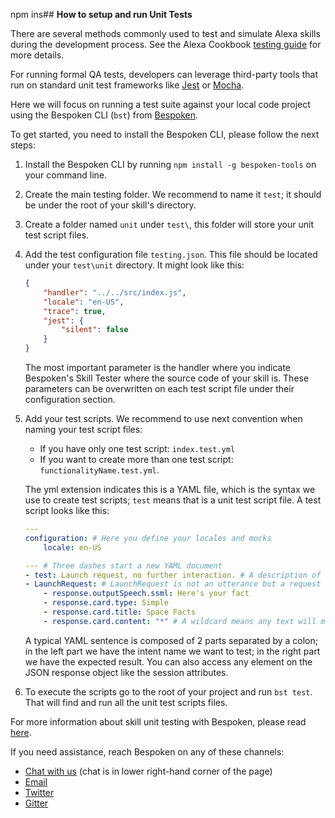 npm ins## **How to setup and run Unit Tests**

There are several methods commonly used to test and simulate Alexa skills during the development process.
See the Alexa Cookbook [testing guide](https://github.com/alexa/alexa-cookbook/tree/master/guides/testing) for more details.

For running formal QA tests, developers can leverage third-party tools that run on standard unit test frameworks like [Jest](https://jestjs.io/) or [Mocha](https://mochajs.org/).

Here we will focus on running a test suite against your local code project using the Bespoken CLI (`bst`) from [Bespoken](https://bespoken.io).

To get started, you need to install the Bespoken CLI, please follow the next steps:

1. Install the Bespoken CLI by running `npm install -g bespoken-tools` on your command line.
2. Create the main testing folder. We recommend to name it `test`; it should be under the root of your skill's directory.
3. Create a folder named `unit` under `test\`, this folder will store your unit test script files.
4. Add the test configuration file `testing.json`. This file should be located under your `test\unit` directory. It might look like this:
   ```JSON
   {
       "handler": "../../src/index.js",
       "locale": "en-US",
       "trace": true,
       "jest": {
           "silent": false
       }
   }
   ```
   The most important parameter is the handler where you indicate Bespoken's Skill Tester where the source code of your skill is. These parameters can be overwritten on each test script file under their configuration section.
5. Add your test scripts. We recommend to use next convention when naming your test script files:

   - If you have only one test script: `index.test.yml`
   - If you want to create more than one test script: `functionalityName.test.yml`.

   The yml extension indicates this is a YAML file, which is the syntax we use to create test scripts; `test` means that is a unit test script file. A test script looks like this:

   ```YAML
   ---
   configuration: # Here you define your locales and mocks
       locale: en-US

   --- # Three dashes start a new YAML document
   - test: Launch request, no further interaction. # A description of this test sequence
   - LaunchRequest: # LaunchRequest is not an utterance but a request type
       - response.outputSpeech.ssml: Here's your fact
       - response.card.type: Simple
       - response.card.title: Space Facts
       - response.card.content: "*" # A wildcard means any text will match
   ```

   A typical YAML sentence is composed of 2 parts separated by a colon; in the left part we have the intent name we want to test; in the right part we have the expected result. You can also access any element on the JSON response object like the session attributes.

6. To execute the scripts go to the root of your project and run `bst test`. That will find and run all the unit test scripts files.

For more information about skill unit testing with Bespoken, please read [here](https://read.bespoken.io/unit-testing/getting-started/).

If you need assistance, reach Bespoken on any of these channels:

- [Chat with us](https://bespoken.io/testing) (chat is in lower right-hand corner of the page)
- [Email](mailto:support@bespoken.io)
- [Twitter](https://twitter.com/bespokenio)
- [Gitter](https://gitter.im/bespoken)
